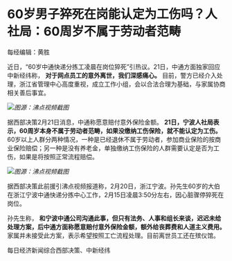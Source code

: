 # 60岁男子猝死在岗能认定为工伤吗？人社局：60周岁不属于劳动者范畴

每经编辑：黄胜

近日，“60岁中通快递分拣工凌晨在岗位猝死”引热议。21日，中通方面独家回应中新经纬称， **对于网点员工的意外离世，我们深感痛心。**
目前，警方已经介入处理，浙江省管理中心高度重视，成立工作小组，会以合法合理为基础，与家属协商相关善后事宜。

![](https://inews.gtimg.com/newsapp_bt/0/15679154308/1000)_图源：沸点视频截图_

据西部决策2月21日消息，中通称愿意赔付意外保险金额。 **21日，宁波人社局表示，60周岁本身不属于劳动者范畴，如果没缴纳工伤保险，就不能认定为工伤。**
60岁以上人群分两种情况，一种是已经退休不属于劳动者，参加商业保险的按商业保险赔偿；另一种是没有养老金，单独缴纳工伤保险的人群需要认定是否为工伤，如果是将按照正常流程赔偿。

![](https://inews.gtimg.com/newsapp_bt/0/15679154313/1000)_图源：沸点视频截图_

据西部决策此前援引沸点视频报道称，2月20日，浙江宁波。孙先生60岁的大伯在浙江宁波中通快递分拣中心工作，2月15日凌晨3:50分左右，因心脏骤停猝死在岗位。

孙先生称， **和宁波中通公司沟通此事，但只有法务、人事和组长来谈，迟迟未给处理方案，后中通方面称愿意赔付意外保险金额，额外给丧葬费和人道主义费用。**
家属并未接受此方案，表示希望按照工亡流程处理。目前离世员工还在殡仪馆。

每日经济新闻综合西部决策、中新经纬

